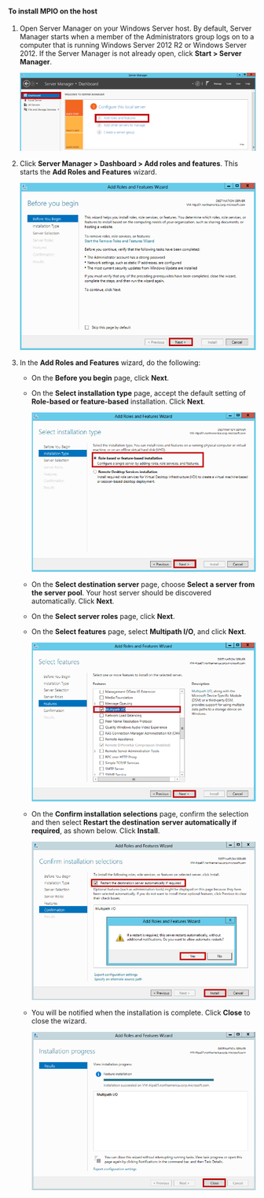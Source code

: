 #### <a name="to-install-mpio-on-the-host"></a>To install MPIO on the host
1. Open Server Manager on your Windows Server host. By default, Server Manager starts when a member of the Administrators group logs on to a computer that is running Windows Server 2012 R2 or Windows Server 2012. If the Server Manager is not already open, click **Start > Server Manager**.
   
    ![Server Manager](./media/storsimple-install-mpio-windows-server/IC740997.png)
2. Click **Server Manager > Dashboard > Add roles and features**. This starts the **Add Roles and Features** wizard.
   
    ![Add Roles And Features Wizard 1](./media/storsimple-install-mpio-windows-server/IC740998.png)
3. In the **Add Roles and Features** wizard, do the following:
   
   * On the **Before you begin** page, click **Next**.
   * On the **Select installation type** page, accept the default setting of **Role-based or feature-based** installation. Click **Next**.
     
       ![Add Roles And Features Wizard 2](./media/storsimple-install-mpio-windows-server/IC740999.png)
   * On the **Select destination server** page, choose **Select a server from the server pool**. Your host server should be discovered automatically. Click **Next**.
   * On the **Select server roles** page, click **Next**.
   * On the **Select features** page, select **Multipath I/O**, and click **Next**.
     
       ![Add Roles And Features Wizard 5](./media/storsimple-install-mpio-windows-server/IC741000.png)
   * On the **Confirm installation selections** page, confirm the selection and then select **Restart the destination server automatically if required**, as shown below. Click **Install**.
     
       ![Add Roles And Features Wizard 8](./media/storsimple-install-mpio-windows-server/IC741001.png)
   * You will be notified when the installation is complete. Click **Close** to close the wizard.
     
       ![Add Roles And Features Wizard 9](./media/storsimple-install-mpio-windows-server/IC741002.png)

